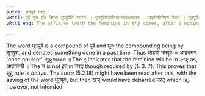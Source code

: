 ```yaml
---
sutra: भतपूर्वे चरट्
vRtti: पूर्वे भूत इति विगृह्य सुप्सुपेति समासः । भूतपूर्वशब्दोतिक्रान्तकालवचनः । प्रकृतिविशेषणं चैतत् । भूतपूर्वत्वविशिष्टेर्थे वर्त्तमानात्प्रातिपदिकात्स्वार्थे चरट् प्रत्ययो भवति ॥
vRtti_eng: The affix चर (with the feminine in ङीप्) comes, after a nominal stem, the word retaining its denotation, when the meaning is 'this had been before'.

---
```

The word भूतपूर्व is a compound of पूर्व and भूतः the compounding being by सुप्सुपा, and denotes something done in a past time. Thus आढ्यो भतपूर्वः = आढ्यचरः 'once opulent'. सुकुमारचरः ॥ The ट् indicates that the feminine will be in ङीप्; as, आढ्यचरी ॥ The च् is not इत् in चरट् though required by (1. 3. 7). This proves that चुटु rule is _anitya_. The _sutra_ (5.2.18) might have been read after this, with the saving of the word भूतपूर्वः, but then खञ् would have debarred चरट् which is, however, not intended.